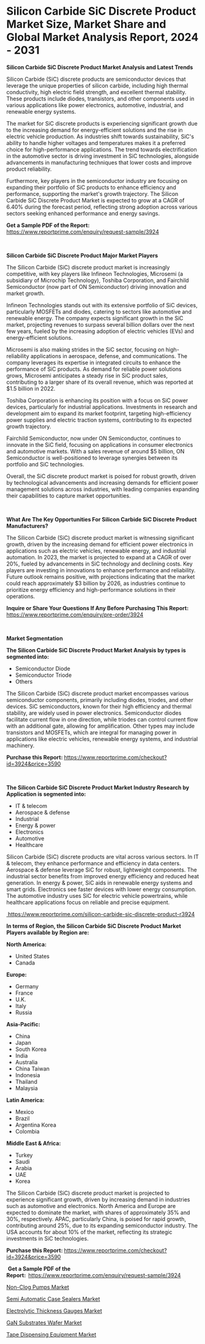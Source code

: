 <p><h1>Silicon Carbide SiC Discrete Product Market Size, Market Share and Global Market Analysis Report, 2024 - 2031</h1></p><p><strong>Silicon Carbide SiC Discrete Product Market Analysis and Latest Trends</strong></p>
<p><p>Silicon Carbide (SiC) discrete products are semiconductor devices that leverage the unique properties of silicon carbide, including high thermal conductivity, high electric field strength, and excellent thermal stability. These products include diodes, transistors, and other components used in various applications like power electronics, automotive, industrial, and renewable energy systems. </p><p>The market for SiC discrete products is experiencing significant growth due to the increasing demand for energy-efficient solutions and the rise in electric vehicle production. As industries shift towards sustainability, SiC's ability to handle higher voltages and temperatures makes it a preferred choice for high-performance applications. The trend towards electrification in the automotive sector is driving investment in SiC technologies, alongside advancements in manufacturing techniques that lower costs and improve product reliability. </p><p>Furthermore, key players in the semiconductor industry are focusing on expanding their portfolio of SiC products to enhance efficiency and performance, supporting the market's growth trajectory. The Silicon Carbide SiC Discrete Product Market is expected to grow at a CAGR of 6.40% during the forecast period, reflecting strong adoption across various sectors seeking enhanced performance and energy savings.</p></p>
<p><strong>Get a Sample PDF of the Report:&nbsp;</strong> <a href="https://www.reportprime.com/enquiry/request-sample/3924?utm_campaign=63&utm_medium=2&utm_source=Github&utm_content=ia&utm_term=28102024&utm_id=silicon-carbide-sic-discrete-product">https://www.reportprime.com/enquiry/request-sample/3924</a></p>
<p>&nbsp;</p>
<p><strong>Silicon Carbide SiC Discrete Product Major Market Players</strong></p>
<p><p>The Silicon Carbide (SiC) discrete product market is increasingly competitive, with key players like Infineon Technologies, Microsemi (a subsidiary of Microchip Technology), Toshiba Corporation, and Fairchild Semiconductor (now part of ON Semiconductor) driving innovation and market growth.</p><p>Infineon Technologies stands out with its extensive portfolio of SiC devices, particularly MOSFETs and diodes, catering to sectors like automotive and renewable energy. The company expects significant growth in the SiC market, projecting revenues to surpass several billion dollars over the next few years, fueled by the increasing adoption of electric vehicles (EVs) and energy-efficient solutions.</p><p>Microsemi is also making strides in the SiC sector, focusing on high-reliability applications in aerospace, defense, and communications. The company leverages its expertise in integrated circuits to enhance the performance of SiC products. As demand for reliable power solutions grows, Microsemi anticipates a steady rise in SiC product sales, contributing to a larger share of its overall revenue, which was reported at $1.5 billion in 2022.</p><p>Toshiba Corporation is enhancing its position with a focus on SiC power devices, particularly for industrial applications. Investments in research and development aim to expand its market footprint, targeting high-efficiency power supplies and electric traction systems, contributing to its expected growth trajectory.</p><p>Fairchild Semiconductor, now under ON Semiconductor, continues to innovate in the SiC field, focusing on applications in consumer electronics and automotive markets. With a sales revenue of around $5 billion, ON Semiconductor is well-positioned to leverage synergies between its portfolio and SiC technologies.</p><p>Overall, the SiC discrete product market is poised for robust growth, driven by technological advancements and increasing demands for efficient power management solutions across industries, with leading companies expanding their capabilities to capture market opportunities.</p></p>
<p>&nbsp;</p>
<p><strong>What Are The Key Opportunities For Silicon Carbide SiC Discrete Product Manufacturers?</strong></p>
<p><p>The Silicon Carbide (SiC) discrete product market is witnessing significant growth, driven by the increasing demand for efficient power electronics in applications such as electric vehicles, renewable energy, and industrial automation. In 2023, the market is projected to expand at a CAGR of over 20%, fueled by advancements in SiC technology and declining costs. Key players are investing in innovations to enhance performance and reliability. Future outlook remains positive, with projections indicating that the market could reach approximately $3 billion by 2026, as industries continue to prioritize energy efficiency and high-performance solutions in their operations.</p></p>
<p><strong>Inquire or Share Your Questions If Any Before Purchasing This Report:</strong> <a href="https://www.reportprime.com/enquiry/pre-order/3924?utm_campaign=63&utm_medium=2&utm_source=Github&utm_content=ia&utm_term=28102024&utm_id=silicon-carbide-sic-discrete-product">https://www.reportprime.com/enquiry/pre-order/3924</a></p>
<p>&nbsp;</p>
<p><strong>Market Segmentation</strong></p>
<p><strong>The Silicon Carbide SiC Discrete Product Market Analysis by types is segmented into:</strong></p>
<p><ul><li>Semiconductor Diode</li><li>Semiconductor Triode</li><li>Others</li></ul></p>
<p><p>The Silicon Carbide (SiC) discrete product market encompasses various semiconductor components, primarily including diodes, triodes, and other devices. SiC semiconductors, known for their high efficiency and thermal stability, are widely used in power electronics. Semiconductor diodes facilitate current flow in one direction, while triodes can control current flow with an additional gate, allowing for amplification. Other types may include transistors and MOSFETs, which are integral for managing power in applications like electric vehicles, renewable energy systems, and industrial machinery.</p></p>
<p><strong>Purchase this Report:&nbsp;</strong><a href="https://www.reportprime.com/checkout?id=3924&price=3590&utm_campaign=63&utm_medium=2&utm_source=Github&utm_content=ia&utm_term=28102024&utm_id=silicon-carbide-sic-discrete-product">https://www.reportprime.com/checkout?id=3924&price=3590</a></p>
<p>&nbsp;</p>
<p><strong>The Silicon Carbide SiC Discrete Product Market Industry Research by Application is segmented into:</strong></p>
<p><ul><li>IT & telecom</li><li>Aerospace & defense</li><li>Industrial</li><li>Energy & power</li><li>Electronics</li><li>Automotive</li><li>Healthcare</li></ul></p>
<p><p>Silicon Carbide (SiC) discrete products are vital across various sectors. In IT & telecom, they enhance performance and efficiency in data centers. Aerospace & defense leverage SiC for robust, lightweight components. The industrial sector benefits from improved energy efficiency and reduced heat generation. In energy & power, SiC aids in renewable energy systems and smart grids. Electronics see faster devices with lower energy consumption. The automotive industry uses SiC for electric vehicle powertrains, while healthcare applications focus on reliable and precise equipment.</p></p>
<p><a href="https://www.reportprime.com/silicon-carbide-sic-discrete-product-r3924?utm_campaign=63&utm_medium=2&utm_source=Github&utm_content=ia&utm_term=28102024&utm_id=silicon-carbide-sic-discrete-product">&nbsp;https://www.reportprime.com/silicon-carbide-sic-discrete-product-r3924</a></p>
<p><strong>In terms of Region, the Silicon Carbide SiC Discrete Product Market Players available by Region are:</strong></p>
<p>
    <p> <strong> North America: </strong>
        <ul>
            <li>United States</li>
            <li>Canada</li>
        </ul>
        </p> 
    <p> <strong> Europe: </strong>
        <ul>
            <li>Germany</li>
            <li>France</li>
            <li>U.K.</li>
            <li>Italy</li>
            <li>Russia</li>
        </ul>
        </p> 
    <p> <strong> Asia-Pacific: </strong>
        <ul>
            <li>China</li>
            <li>Japan</li>
            <li>South Korea</li>
            <li>India</li>
            <li>Australia</li>
            <li>China Taiwan</li>
            <li>Indonesia</li>
            <li>Thailand</li>
            <li>Malaysia</li>
        </ul>
        </p> 
    <p> <strong> Latin America: </strong>
        <ul>
            <li>Mexico</li>
            <li>Brazil</li>
            <li>Argentina Korea</li>
            <li>Colombia</li>
        </ul>
        </p> 
    <p> <strong> Middle East & Africa: </strong>
        <ul>
            <li>Turkey</li>
            <li>Saudi</li>
            <li>Arabia</li>
            <li>UAE</li>
            <li>Korea</li>
        </ul>
    </p>
    </p>
<p><p>The Silicon Carbide (SiC) discrete product market is projected to experience significant growth, driven by increasing demand in industries such as automotive and electronics. North America and Europe are expected to dominate the market, with shares of approximately 35% and 30%, respectively. APAC, particularly China, is poised for rapid growth, contributing around 25%, due to its expanding semiconductor industry. The USA accounts for about 10% of the market, reflecting its strategic investments in SiC technologies.</p></p>
<p><strong>Purchase this Report: </strong><a href="https://www.reportprime.com/checkout?id=3924&price=3590&utm_campaign=63&utm_medium=2&utm_source=Github&utm_content=ia&utm_term=28102024&utm_id=silicon-carbide-sic-discrete-product">https://www.reportprime.com/checkout?id=3924&price=3590</a></p>
<p>&nbsp;<strong>Get a Sample PDF of the Report:&nbsp;&nbsp;</strong><a href="https://www.reportprime.com/enquiry/request-sample/3924?utm_campaign=63&utm_medium=2&utm_source=Github&utm_content=ia&utm_term=28102024&utm_id=silicon-carbide-sic-discrete-product">https://www.reportprime.com/enquiry/request-sample/3924</a></p>
<p><strong></strong></p>
<p><p><a href="https://issuu.com/reportprime-2/docs/non-clog-pumps-market-size-2030.ppt_72c6ec5d22bdef?utm_campaign=63&utm_medium=2&utm_source=Github&utm_content=ia&utm_term=28102024&utm_id=silicon-carbide-sic-discrete-product">Non-Clog Pumps Market</a></p><p><a href="https://www.linkedin.com/pulse/semi-automatic-case-sealers-market-industry-landscape-growth-losec?utm_campaign=63&utm_medium=2&utm_source=Github&utm_content=ia&utm_term=28102024&utm_id=silicon-carbide-sic-discrete-product">Semi Automatic Case Sealers Market</a></p><p><a href="https://issuu.com/reportprime-2/docs/electrolytic-thickness-gauges-marke_6ce2669a93a46f?utm_campaign=63&utm_medium=2&utm_source=Github&utm_content=ia&utm_term=28102024&utm_id=silicon-carbide-sic-discrete-product">Electrolytic Thickness Gauges Market</a></p><p><a href="https://github.com/maq4brod/Market-Research-Report-List-1/blob/main/gan-substrates-wafer-market.md?utm_campaign=63&utm_medium=2&utm_source=Github&utm_content=ia&utm_term=28102024&utm_id=silicon-carbide-sic-discrete-product">GaN Substrates Wafer Market</a></p><p><a href="https://www.linkedin.com/pulse/tape-dispensing-equipment-market-essentials-key-players-demand-5gldc?utm_campaign=63&utm_medium=2&utm_source=Github&utm_content=ia&utm_term=28102024&utm_id=silicon-carbide-sic-discrete-product">Tape Dispensing Equipment Market</a></p></p>